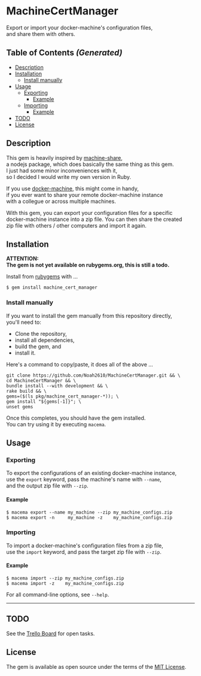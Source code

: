 # MachineCertManager
Export or import your docker-machine's configuration files,  
and share them with others.

## Table of Contents _(Generated)_
- [Description](#description)
- [Installation](#installation)
  - [Install manually](#install-manually)
- [Usage](#usage)
  - [Exporting](#exporting)
    - [Example](#example)
  - [Importing](#importing)
    - [Example](#example)
- [TODO](#todo)
- [License](#license)

## Description
This gem is heavily inspired by [machine-share][machine-share-site],  
a nodejs package, which does basically the same thing as this gem.  
I just had some minor inconveniences with it,  
so I decided I would write my own version in Ruby.

If you use [docker-machine][docker-machine-site], this might come in handy,  
if you ever want to share your remote docker-machine instance  
with a collegue or across multiple machines.

With this gem, you can export your configuration files for a specific  
docker-machine instance into a zip file. You can then share the created  
zip file with others / other computers and import it again.

## Installation
__ATTENTION:  
The gem is not yet available on rubygems.org, this is still a todo.__

Install from [rubygems][rubygems-site] with ...

```
$ gem install machine_cert_manager
```

### Install manually
If you want to install the gem manually from this repository directly,  
you'll need to:

- Clone the repository,
- install all dependencies,
- build the gem, and
- install it.

Here's a command to copy/paste, it does all of the above ...

```
git clone https://github.com/Noah2610/MachineCertManager.git && \
cd MachineCertManager && \
bundle install --with development && \
rake build && \
gems=($(ls pkg/machine_cert_manager-*)); \
gem install "${gems[-1]}"; \
unset gems
```

Once this completes, you should have the gem installed.  
You can try using it by executing `macema`.

## Usage
### Exporting
To export the configurations of an existing docker-machine instance,  
use the `export` keyword, pass the machine's name with `--name`,  
and the output zip file with `--zip`.
#### Example

```
$ macema export --name my_machine --zip my_machine_configs.zip
$ macema export -n     my_machine -z    my_machine_configs.zip
```

### Importing
To import a docker-machine's configuration files from a zip file,  
use the `import` keyword, and pass the target zip file with `--zip`.
#### Example

```
$ macema import --zip my_machine_configs.zip
$ macema import -z    my_machine_configs.zip
```

For all command-line options, see `--help`.

---

## TODO
See the [Trello Board][trello-site] for open tasks.

## License
The gem is available as open source under the terms of the [MIT License][mit-site].

[machine-share-site]:  https://github.com/bhurlow/machine-share
[docker-machine-site]: https://docs.docker.com/machine
[rubygems-site]:       https://rubygems.org/gems/machine_cert_manager
[trello-site]:         https://trello.com/b/ZVdArdrk
[mit-site]:            https://opensource.org/licenses/MIT
